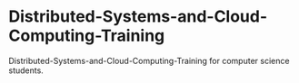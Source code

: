 # Distributed-Systems-and-Cloud-Computing-Training
Distributed-Systems-and-Cloud-Computing-Training for computer science students.
